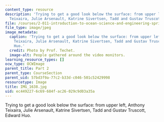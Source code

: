 ```yaml
---
content_type: resource
description: 'Trying to get a good look below the surface: from upper left, Anthony
  Teixaira, Julie Arsenault, Katrine Sivertsen, Tadd and Gustav Truscott, Edward Huo.'
file: /courses/2-011-introduction-to-ocean-science-and-engineering-spring-2006/ec4492276c69684fac26029c9d03a35a_IMG_1638.jpg
file_type: image/jpeg
image_metadata:
  caption: 'Trying to get a good look below the surface: from upper left, Anthony
    Teixaira, Julie Arsenault, Katrine Sivertsen, Tadd and Gustav Truscott, Edward
    Huo.'
  credit: Photo by Prof. Techet.
  image-alt: People gathered around the video monitors.
learning_resource_types: []
ocw_type: OCWImage
parent_title: Part 2
parent_type: CourseSection
parent_uid: 57bd3f9a-77c2-b33d-c046-501c52429998
resourcetype: Image
title: IMG_1638.jpg
uid: ec449227-6c69-684f-ac26-029c9d03a35a
---
```

Trying to get a good look below the surface: from upper left, Anthony Teixaira, Julie Arsenault, Katrine Sivertsen, Tadd and Gustav Truscott, Edward Huo.

